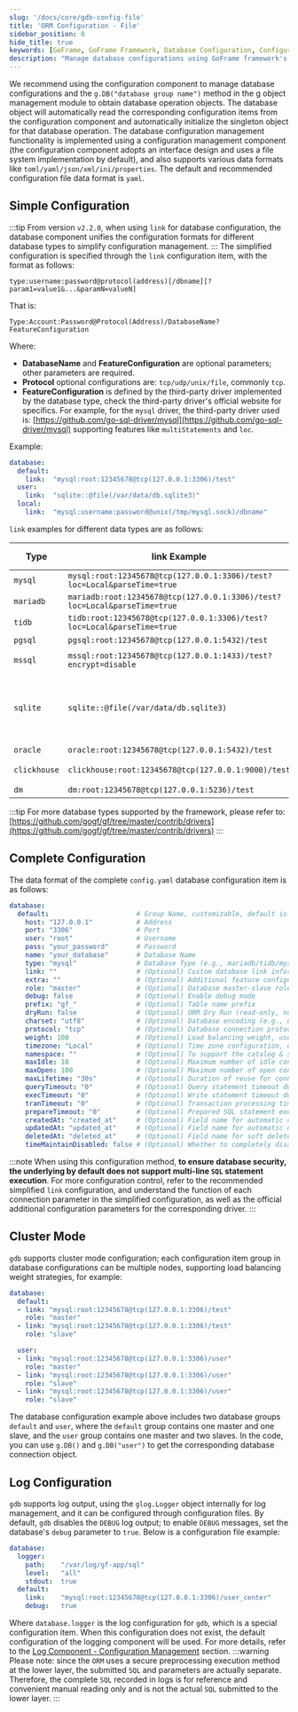 ```yaml
---
slug: '/docs/core/gdb-config-file'
title: 'ORM Configuration - File'
sidebar_position: 0
hide_title: true
keywords: [GoFrame, GoFrame Framework, Database Configuration, Configuration File, ORM, Database Management, yaml Configuration, Data Format, Cluster Mode, Log Configuration]
description: "Manage database configurations using GoFrame framework's configuration component, including the recommended yaml format configuration file. Easily obtain singleton objects for database operations through the g object. Supports configurations in multiple data formats and simplified connection methods, enabling cluster mode and log output functionality."
---
```


We recommend using the configuration component to manage database configurations and the `g.DB("database group name")` method in the g object management module to obtain database operation objects. The database object will automatically read the corresponding configuration items from the configuration component and automatically initialize the singleton object for that database operation. The database configuration management functionality is implemented using a configuration management component (the configuration component adopts an interface design and uses a file system implementation by default), and also supports various data formats like `toml/yaml/json/xml/ini/properties`. The default and recommended configuration file data format is `yaml`.

## Simple Configuration
:::tip
From version `v2.2.0`, when using `link` for database configuration, the database component unifies the configuration formats for different database types to simplify configuration management.
:::
The simplified configuration is specified through the `link` configuration item, with the format as follows:

```text
type:username:password@protocol(address)[/dbname][?param1=value1&...&paramN=valueN]
```

That is:

```text
Type:Account:Password@Protocol(Address)/DatabaseName?FeatureConfiguration
```

Where:

- **DatabaseName** and **FeatureConfiguration** are optional parameters; other parameters are required.
- **Protocol** optional configurations are: `tcp/udp/unix/file`, commonly `tcp`.
- **FeatureConfiguration** is defined by the third-party driver implemented by the database type, check the third-party driver's official website for specifics. For example, for the `mysql` driver, the third-party driver used is: [https://github.com/go-sql-driver/mysql](https://github.com/go-sql-driver/mysql) supporting features like `multiStatements` and `loc`.

Example:

```yaml
database:
  default:
    link:  "mysql:root:12345678@tcp(127.0.0.1:3306)/test"
  user:
    link:  "sqlite::@file(/var/data/db.sqlite3)"
  local:
    link:  "mysql:username:password@unix(/tmp/mysql.sock)/dbname"
```

`link` examples for different data types are as follows:

| Type | link Example | extra parameters |
| --- | --- | --- |
| `mysql` | ```mysql:root:12345678@tcp(127.0.0.1:3306)/test?loc=Local&parseTime=true``` | [mysql](https://github.com/go-sql-driver/mysql) |
| `mariadb` | ```mariadb:root:12345678@tcp(127.0.0.1:3306)/test?loc=Local&parseTime=true``` | [mysql](https://github.com/go-sql-driver/mysql) |
| `tidb` | ```tidb:root:12345678@tcp(127.0.0.1:3306)/test?loc=Local&parseTime=true``` | [mysql](https://github.com/go-sql-driver/mysql) |
| `pgsql` | ```pgsql:root:12345678@tcp(127.0.0.1:5432)/test``` | [pq](https://github.com/lib/pq) |
| `mssql` | ```mssql:root:12345678@tcp(127.0.0.1:1433)/test?encrypt=disable``` | [go-mssqldb](https://github.com/microsoft/go-mssqldb) |
| `sqlite` | ```sqlite::@file(/var/data/db.sqlite3)``` | pure go:[go-sqlite](https://github.com/glebarez/go-sqlite) <br /> 32bit-cgo:[go-sqlite3](https://github.com/mattn/go-sqlite3) |
| `oracle` | ```oracle:root:12345678@tcp(127.0.0.1:5432)/test``` | [go-ora](https://github.com/sijms/go-ora) |
| `clickhouse` | ```clickhouse:root:12345678@tcp(127.0.0.1:9000)/test``` | [clickhouse-go](https://github.com/ClickHouse/clickhouse-go) |
| `dm` | ```dm:root:12345678@tcp(127.0.0.1:5236)/test``` | [dm](https://gitee.com/chunanyong/dm) |

:::tip
For more database types supported by the framework, please refer to: [https://github.com/gogf/gf/tree/master/contrib/drivers](https://github.com/gogf/gf/tree/master/contrib/drivers)
:::
## Complete Configuration

The data format of the complete `config.yaml` database configuration item is as follows:

```yaml
database:
  default:                      # Group Name, customizable, default is default
    host: "127.0.0.1"           # Address
    port: "3306"                # Port
    user: "root"                # Username
    pass: "your_password"       # Password
    name: "your_database"       # Database Name
    type: "mysql"               # Database Type (e.g., mariadb/tidb/mysql/pgsql/mssql/sqlite/oracle/clickhouse/dm)
    link: ""                    # (Optional) Custom database link information, if this field is set, the above link fields (Host, Port, User, Pass, Name, Type) will be invalid
    extra: ""                   # (Optional) Additional feature configurations for different databases, defined by the underlying database driver, please see the specific database driver overview for what configurations are available
    role: "master"              # (Optional) Database master-slave role (master/slave), default is master. If not using application master-slave mechanism please do not configure or leave empty.
    debug: false                # (Optional) Enable debug mode
    prefix: "gf_"               # (Optional) Table name prefix
    dryRun: false               # (Optional) ORM Dry Run (read-only, no writing)
    charset: "utf8"             # (Optional) Database encoding (e.g., utf8mb4/utf8/gbk/gb2312), usually set to utf8mb4. Default is utf8.
    protocol: "tcp"             # (Optional) Database connection protocol, default is TCP
    weight: 100                 # (Optional) Load balancing weight, used for load balancing control, not using application layer load balancing mechanism please leave empty
    timezone: "Local"           # (Optional) Time zone configuration, e.g., Local
    namespace: ""               # (Optional) To support the catalog & schema distinction problem of some database services, the original schema represents the database name, while the NameSpace represents the schema of some database services
    maxIdle: 10                 # (Optional) Maximum number of idle connections in the connection pool (default 10)
    maxOpen: 100                # (Optional) Maximum number of open connections in the connection pool (default unlimited)
    maxLifetime: "30s"          # (Optional) Duration of reuse for connection objects (default 30 seconds)
    queryTimeout: "0"           # (Optional) Query statement timeout duration (default unlimited, also affected by ctx timeout). The value is in time.Parse supported formats, such as 30s, 1m.
    execTimeout: "0"            # (Optional) Write statement timeout duration (default unlimited, also affected by ctx timeout). The value is in time.Parse supported formats, such as 30s, 1m.
    tranTimeout: "0"            # (Optional) Transaction processing timeout duration (default unlimited, also affected by ctx timeout). The value is in time.Parse supported formats, such as 30s, 1m.
    prepareTimeout: "0"         # (Optional) Prepared SQL statement execution timeout duration (default unlimited, also affected by ctx timeout). The value is in time.Parse supported formats, such as 30s, 1m.
    createdAt: "created_at"     # (Optional) Field name for automatic creation time
    updatedAt: "updated_at"     # (Optional) Field name for automatic update time
    deletedAt: "deleted_at"     # (Optional) Field name for soft delete time
    timeMaintainDisabled: false # (Optional) Whether to completely disable the time update feature, when true CreatedAt/UpdatedAt/DeletedAt will all be invalid
```
:::note
When using this configuration method, **to ensure database security, the underlying by default does not support multi-line `SQL` statement execution**. For more configuration control, refer to the recommended simplified `link` configuration, and understand the function of each connection parameter in the simplified configuration, as well as the official additional configuration parameters for the corresponding driver.
:::
## Cluster Mode

`gdb` supports cluster mode configuration; each configuration item group in database configurations can be multiple nodes, supporting load balancing weight strategies, for example:

```yaml
database:
  default:
  - link: "mysql:root:12345678@tcp(127.0.0.1:3306)/test"
    role: "master"
  - link: "mysql:root:12345678@tcp(127.0.0.1:3306)/test"
    role: "slave"

  user:
  - link: "mysql:root:12345678@tcp(127.0.0.1:3306)/user"
    role: "master"
  - link: "mysql:root:12345678@tcp(127.0.0.1:3306)/user"
    role: "slave"
  - link: "mysql:root:12345678@tcp(127.0.0.1:3306)/user"
    role: "slave"
```

The database configuration example above includes two database groups `default` and `user`, where the `default` group contains one master and one slave, and the `user` group contains one master and two slaves. In the code, you can use `g.DB()` and `g.DB("user")` to get the corresponding database connection object.

## Log Configuration

`gdb` supports log output, using the `glog.Logger` object internally for log management, and it can be configured through configuration files. By default, `gdb` disables the `DEBUG` log output; to enable `DEBUG` messages, set the database's `debug` parameter to `true`. Below is a configuration file example:

```yaml
database:
  logger:
    path:    "/var/log/gf-app/sql"
    level:   "all"
    stdout:  true
  default:
    link:    "mysql:root:12345678@tcp(127.0.0.1:3306)/user_center"
    debug:   true
```

Where `database.logger` is the log configuration for `gdb`, which is a special configuration item. When this configuration does not exist, the default configuration of the logging component will be used.
For more details, refer to the [Log Component - Configuration Management](../../../../docs/核心组件/日志组件/日志组件-配置管理.md) section.
:::warning
Please note: since the `ORM` uses a secure preprocessing execution method at the lower layer, the submitted `SQL` and parameters are actually separate. Therefore, the complete `SQL` recorded in logs is for reference and convenient manual reading only and is not the actual `SQL` submitted to the lower layer.
:::